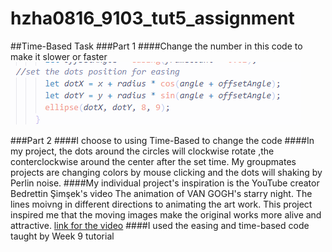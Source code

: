 # hzha0816_9103_tut5_assignment
##Time-Based Task
###Part 1
####Change the number in this code to make it slower or faster
![easing code image](readmeImages/easing%20code.png)


###Part 2
####I choose to using Time-Based to change the code
####In my project, the dots around the circles will clockwise rotate ,the conterclockwise around the center after the set time. My groupmates projects are changing colors by mouse clicking and the dots will shaking by Perlin noise.
####My individual project's inspiration is the YouTube creator Bedrettin Şimşek's video The animation of VAN GOGH's starry night. The lines moivng in different directions to animating the art work. This project inspired me that the moving images make the original works more alive and attractive.
[link for the video](https://youtu.be/6PndwgJuF3g?si=26j6LbglQXkGWGdT)
####I used the easing and time-based code taught by Week 9 tutorial
